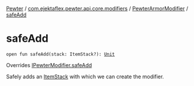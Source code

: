 [Pewter](../../index.md) / [com.ejektaflex.pewter.api.core.modifiers](../index.md) / [PewterArmorModifier](index.md) / [safeAdd](./safe-add.md)

# safeAdd

`open fun safeAdd(stack: ItemStack?): `[`Unit`](https://kotlinlang.org/api/latest/jvm/stdlib/kotlin/-unit/index.html)

Overrides [IPewterModifier.safeAdd](../-i-pewter-modifier/safe-add.md)

Safely adds an [ItemStack](#) with which we can create the modifier.

